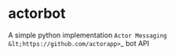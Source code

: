 # actorbot
A simple python implementation `Actor Messaging &lt;https://github.com/actorapp>`_ bot API
